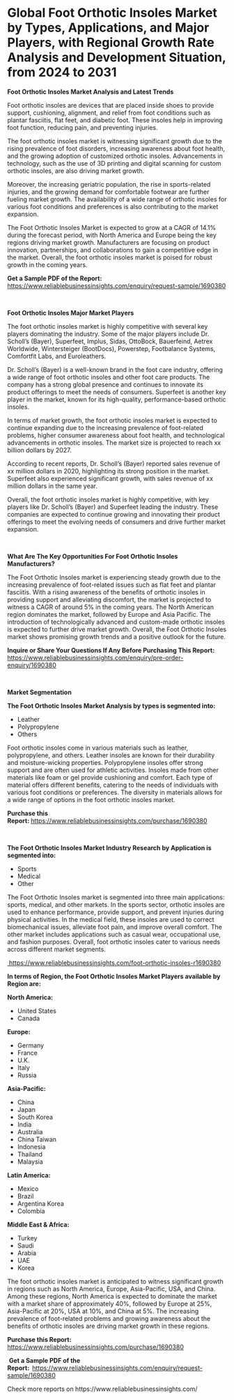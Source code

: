 <p><h1>Global Foot Orthotic Insoles Market by Types, Applications, and Major Players, with Regional Growth Rate Analysis and Development Situation, from 2024 to 2031</h1></p><p><strong>Foot Orthotic Insoles Market Analysis and Latest Trends</strong></p>
<p><p>Foot orthotic insoles are devices that are placed inside shoes to provide support, cushioning, alignment, and relief from foot conditions such as plantar fasciitis, flat feet, and diabetic foot. These insoles help in improving foot function, reducing pain, and preventing injuries.</p><p>The foot orthotic insoles market is witnessing significant growth due to the rising prevalence of foot disorders, increasing awareness about foot health, and the growing adoption of customized orthotic insoles. Advancements in technology, such as the use of 3D printing and digital scanning for custom orthotic insoles, are also driving market growth.</p><p>Moreover, the increasing geriatric population, the rise in sports-related injuries, and the growing demand for comfortable footwear are further fueling market growth. The availability of a wide range of orthotic insoles for various foot conditions and preferences is also contributing to the market expansion.</p><p>The Foot Orthotic Insoles Market is expected to grow at a CAGR of 14.1% during the forecast period, with North America and Europe being the key regions driving market growth. Manufacturers are focusing on product innovation, partnerships, and collaborations to gain a competitive edge in the market. Overall, the foot orthotic insoles market is poised for robust growth in the coming years.</p></p>
<p><strong>Get a Sample PDF of the Report:&nbsp;</strong> <a href="https://www.reliablebusinessinsights.com/enquiry/request-sample/1690380">https://www.reliablebusinessinsights.com/enquiry/request-sample/1690380</a></p>
<p>&nbsp;</p>
<p><strong>Foot Orthotic Insoles Major Market Players</strong></p>
<p><p>The foot orthotic insoles market is highly competitive with several key players dominating the industry. Some of the major players include Dr. Scholl’s (Bayer), Superfeet, Implus, Sidas, OttoBock, Bauerfeind, Aetrex Worldwide, Wintersteiger (BootDocs), Powerstep, Footbalance Systems, Comfortfit Labs, and Euroleathers.</p><p>Dr. Scholl’s (Bayer) is a well-known brand in the foot care industry, offering a wide range of foot orthotic insoles and other foot care products. The company has a strong global presence and continues to innovate its product offerings to meet the needs of consumers. Superfeet is another key player in the market, known for its high-quality, performance-based orthotic insoles.</p><p>In terms of market growth, the foot orthotic insoles market is expected to continue expanding due to the increasing prevalence of foot-related problems, higher consumer awareness about foot health, and technological advancements in orthotic insoles. The market size is projected to reach xx billion dollars by 2027.</p><p>According to recent reports, Dr. Scholl’s (Bayer) reported sales revenue of xx million dollars in 2020, highlighting its strong position in the market. Superfeet also experienced significant growth, with sales revenue of xx million dollars in the same year.</p><p>Overall, the foot orthotic insoles market is highly competitive, with key players like Dr. Scholl’s (Bayer) and Superfeet leading the industry. These companies are expected to continue growing and innovating their product offerings to meet the evolving needs of consumers and drive further market expansion.</p></p>
<p>&nbsp;</p>
<p><strong>What Are The Key Opportunities For Foot Orthotic Insoles Manufacturers?</strong></p>
<p><p>The Foot Orthotic Insoles market is experiencing steady growth due to the increasing prevalence of foot-related issues such as flat feet and plantar fasciitis. With a rising awareness of the benefits of orthotic insoles in providing support and alleviating discomfort, the market is projected to witness a CAGR of around 5% in the coming years. The North American region dominates the market, followed by Europe and Asia Pacific. The introduction of technologically advanced and custom-made orthotic insoles is expected to further drive market growth. Overall, the Foot Orthotic Insoles market shows promising growth trends and a positive outlook for the future.</p></p>
<p><strong>Inquire or Share Your Questions If Any Before Purchasing This Report:</strong> <a href="https://www.reliablebusinessinsights.com/enquiry/pre-order-enquiry/1690380">https://www.reliablebusinessinsights.com/enquiry/pre-order-enquiry/1690380</a></p>
<p>&nbsp;</p>
<p><strong>Market Segmentation</strong></p>
<p><strong>The Foot Orthotic Insoles Market Analysis by types is segmented into:</strong></p>
<p><ul><li>Leather</li><li>Polypropylene</li><li>Others</li></ul></p>
<p><p>Foot orthotic insoles come in various materials such as leather, polypropylene, and others. Leather insoles are known for their durability and moisture-wicking properties. Polypropylene insoles offer strong support and are often used for athletic activities. Insoles made from other materials like foam or gel provide cushioning and comfort. Each type of material offers different benefits, catering to the needs of individuals with various foot conditions or preferences. The diversity in materials allows for a wide range of options in the foot orthotic insoles market.</p></p>
<p><strong>Purchase this Report:&nbsp;</strong><a href="https://www.reliablebusinessinsights.com/purchase/1690380">https://www.reliablebusinessinsights.com/purchase/1690380</a></p>
<p>&nbsp;</p>
<p><strong>The Foot Orthotic Insoles Market Industry Research by Application is segmented into:</strong></p>
<p><ul><li>Sports</li><li>Medical</li><li>Other</li></ul></p>
<p><p>The Foot Orthotic Insoles market is segmented into three main applications: sports, medical, and other markets. In the sports sector, orthotic insoles are used to enhance performance, provide support, and prevent injuries during physical activities. In the medical field, these insoles are used to correct biomechanical issues, alleviate foot pain, and improve overall comfort. The other market includes applications such as casual wear, occupational use, and fashion purposes. Overall, foot orthotic insoles cater to various needs across different market segments.</p></p>
<p><a href="https://www.reliablebusinessinsights.com/foot-orthotic-insoles-r1690380">&nbsp;https://www.reliablebusinessinsights.com/foot-orthotic-insoles-r1690380</a></p>
<p><strong>In terms of Region, the Foot Orthotic Insoles Market Players available by Region are:</strong></p>
<p>
    <p> <strong> North America: </strong>
        <ul>
            <li>United States</li>
            <li>Canada</li>
        </ul>
        </p> 
    <p> <strong> Europe: </strong>
        <ul>
            <li>Germany</li>
            <li>France</li>
            <li>U.K.</li>
            <li>Italy</li>
            <li>Russia</li>
        </ul>
        </p> 
    <p> <strong> Asia-Pacific: </strong>
        <ul>
            <li>China</li>
            <li>Japan</li>
            <li>South Korea</li>
            <li>India</li>
            <li>Australia</li>
            <li>China Taiwan</li>
            <li>Indonesia</li>
            <li>Thailand</li>
            <li>Malaysia</li>
        </ul>
        </p> 
    <p> <strong> Latin America: </strong>
        <ul>
            <li>Mexico</li>
            <li>Brazil</li>
            <li>Argentina Korea</li>
            <li>Colombia</li>
        </ul>
        </p> 
    <p> <strong> Middle East & Africa: </strong>
        <ul>
            <li>Turkey</li>
            <li>Saudi</li>
            <li>Arabia</li>
            <li>UAE</li>
            <li>Korea</li>
        </ul>
    </p>
    </p>
<p><p>The foot orthotic insoles market is anticipated to witness significant growth in regions such as North America, Europe, Asia-Pacific, USA, and China. Among these regions, North America is expected to dominate the market with a market share of approximately 40%, followed by Europe at 25%, Asia-Pacific at 20%, USA at 10%, and China at 5%. The increasing prevalence of foot-related problems and growing awareness about the benefits of orthotic insoles are driving market growth in these regions.</p></p>
<p><strong>Purchase this Report: </strong><a href="https://www.reliablebusinessinsights.com/purchase/1690380">https://www.reliablebusinessinsights.com/purchase/1690380</a></p>
<p>&nbsp;<strong>Get a Sample PDF of the Report:&nbsp;&nbsp;</strong><a href="https://www.reliablebusinessinsights.com/enquiry/request-sample/1690380">https://www.reliablebusinessinsights.com/enquiry/request-sample/1690380</a></p>
<p><strong></strong></p>
<p>Check more reports on https://www.reliablebusinessinsights.com/</p>